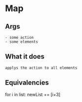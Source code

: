 # Map

## Args
    - some action
    - some elements
## What it does
    applys the action to all elements

## Equivalencies
for i in list:
    newList += [i+3]